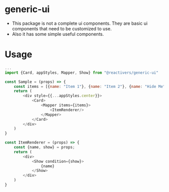 # generic-ui

- This package is not a complete ui components. They are basic ui components that need to be customized to use.
- Also it has some simple useful components.

# Usage

```js
...
import {Card, appStyles, Mapper, Show} from "@reactivers/generic-ui"

const Sample = (props) => {
    const items = [{name: "Item 1"}, {name: "Item 2"}, {name: "Hide Me", show: false}];
    return (
        <div style={{...appStyles.center}}>
            <Card>
                <Mapper items={items}>
                    <ItemRenderer/>
                </Mapper>
            </Card>
        </div>
    )
}

const ItemRenderer = (props) => {
    const {name, show} = props;
    return (
        <div>
            <Show condition={show}>
                {name}
            </Show>
        </div>
    )
}
```

